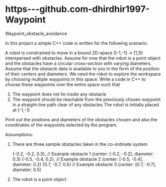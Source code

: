 # https---github.com-dhirdhir1997-Waypoint

Waypoint_obstacle_avoidance

In this project a simple C++ code is written for the following scenario:

A robot is constrained to move in a bound 2D-space ([-1,-1] → [1,1]) interspersed with
obstacles. Assume for now that the robot is a point object and the obstacles have a circular
cross-section with varying diameters. Assume that the obstacle data is available to you in the
form of the position of their centers and diameters. We need the robot to explore the workspace
by choosing multiple waypoints in this space. Write a code in C++ to choose these waypoints
over the entire space such that
1. The waypoint does not lie inside any obstacle
2. The waypoint should be reachable from the previously chosen waypoint in a straight-line
path clear of any obstacles
The robot is initially placed at [-1,-1]

Print out the positions and diameters of the obstacles chosen and also the coordinates of the
waypoints selected by the program.

Assumptions:
1. There are three sample obstacles taken in the co-ordinate system


      {-0.2, -0.2, 0.3},   // Example obstacle 1 (center: [-0.2, -0.2], diameter: 0.3)
        {-0.5, -0.4, 0.2}, // Example obstacle 2 (center: [-0.5, -0.4], diameter: 0.2)
        {0.7, -0.7, 0.5}   // Example obstacle 3 (center: [0.7, -0.7], diameter: 0.5)
   
2. The robot is a point object

        

